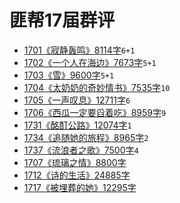 # 匪帮17届群评

- [1701《寂静轰鸣》8114字](./17/1701.md)`6+1`
- [1702《一个人在海边》7673字](./17/1702.md)`5+1`
- [1703《雪》9600字](./17/1703.md)`5+1`
- [1704《太奶奶的奇妙情书》7535字](./17/1704.md)`10`
- [1705《一声叹息》12711字](./17/1705.md)`6`
- [1706《西瓜一定要舀着吃》8959字](./17/1706.md)`9`
- [1731《酩酊公路》12074字](./17/1731.md)`1`
- [1734《追随她的旅程》8965字](./17/1734.md)`2`
- [1737《流浪者之歌》7500字](./17/1737.md)`4`
- [1707《琉璃之情》8800字](./17/1707.md)
- [1712《诗的生活》24885字](./17/1712.md)
- [1717《被埋葬的她》12295字](./17/1717.md)